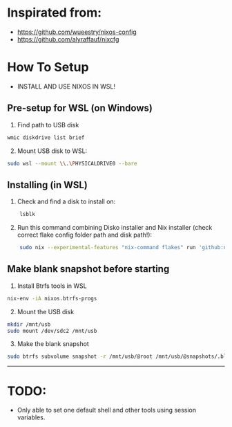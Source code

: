 # Inspirated from:
- https://github.com/wueestry/nixos-config
- https://github.com/alyraffauf/nixcfg

# How To Setup

- INSTALL AND USE NIXOS IN WSL!

## Pre-setup for WSL (on Windows)
1. Find path to USB disk
```sh
wmic diskdrive list brief
```

2. Mount USB disk to WSL:
```sh
sudo wsl --mount \\.\PHYSICALDRIVE0 --bare
```

## Installing (in WSL)
1. Check and find a disk to install on:
```sh
    lsblk
```

2. Run this command combining Disko installer and Nix installer (check correct flake config folder path and disk path!):
```sh
    sudo nix --experimental-features "nix-command flakes" run 'github:nix-community/disko#disko-install' -- --flake '/mnt/c/Users/ezy/Desktop/_NixOS#eznix' --disk main /dev/sdc
```

## Make blank snapshot before starting
1. Install Btrfs tools in WSL
```sh
nix-env -iA nixos.btrfs-progs
```

2. Mount the USB disk
```sh
mkdir /mnt/usb
sudo mount /dev/sdc2 /mnt/usb
```

3. Make the blank snapshot
```sh
sudo btrfs subvolume snapshot -r /mnt/usb/@root /mnt/usb/@snapshots/.blank-@root
```




---

# TODO:
- Only able to set one default shell and other tools using session variables.